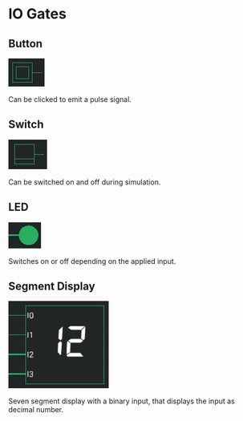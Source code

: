 # IO Gates

## Button
<div class="rows">

![Button](../../assets/help/button.jpg)

<div class="margin-left">
Can be clicked to emit a pulse signal.
</div>
</div>

## Switch
<div class="rows">

![Switch](../../assets/help/switch.jpg)

<div class="margin-left">
Can be switched on and off during simulation.
</div>
</div>

## LED

<div class="rows">

![LED](../../assets/help/led.jpg)

<div class="margin-left">
Switches on or off depending on the applied input.
</div>
</div>

## Segment Display

<div class="rows">

![Segment Display](../../assets/help/segment-display.jpg)

<div class="margin-left">
Seven segment display with a binary input, that displays the input as decimal number. 
</div>
</div>
